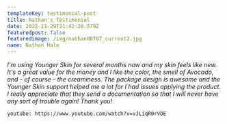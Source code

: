 ```yaml
---
templateKey: testimonial-post
title: Nathan's Testimonial
date: 2022-11-29T21:42:29.579Z
featuredpost: false
featuredimage: /img/nathan00707_current2.jpg
name: Nathan Hale
---
```

*I﻿'m using Younger Skin for several months now and my skin feels like new. It's a great value for the money and I like the color, the smell of Avocado, and - of course - the creaminess. The package design is awesome and the Younger Skin support helped me a lot for I had issues applying the product. I really appreciate that they send a documentation so that I will never have any sort of trouble again! Thank you!*



`youtube: https://www.youtube.com/watch?v=vJLiqR0rVDE`